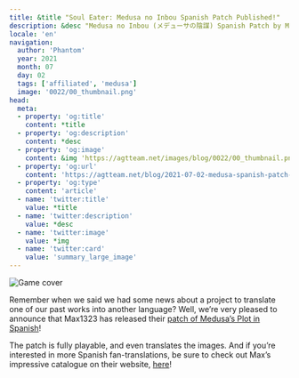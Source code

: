 ```yaml
---
title: &title "Soul Eater: Medusa no Inbou Spanish Patch Published!"
description: &desc "Medusa no Inbou (メデューサの陰謀) Spanish Patch by Max1323"
locale: 'en'
navigation:
  author: 'Phantom'
  year: 2021
  month: 07
  day: 02
  tags: ['affiliated', 'medusa']
  image: '0022/00_thumbnail.png'
head:
  meta:
  - property: 'og:title'
    content: *title
  - property: 'og:description'
    content: *desc
  - property: 'og:image'
    content: &img 'https://agtteam.net/images/blog/0022/00_thumbnail.png'
  - property: 'og:url'
    content: 'https://agtteam.net/blog/2021-07-02-medusa-spanish-patch-published'
  - property: 'og:type'
    content: 'article'
  - name: 'twitter:title'
    value: *title
  - name: 'twitter:description'
    value: *desc
  - name: 'twitter:image'
    value: *img
  - name: 'twitter:card'
    value: 'summary_large_image'
---
```


![Game cover](/images/blog/0022/655628171009490944_0.png)

Remember when we said we had some news about a project to translate one of our past works into another language? Well, we’re very pleased to announce that Max1323 has released their [patch of Medusa’s Plot in Spanish](https://www.romhacking.net/translations/6149/)!

The patch is fully playable, and even translates the images. And if you’re interested in more Spanish fan-translations, be sure to check out Max’s impressive catalogue on their website, [here](https://traduccionesmax1323.blogspot.com)!
